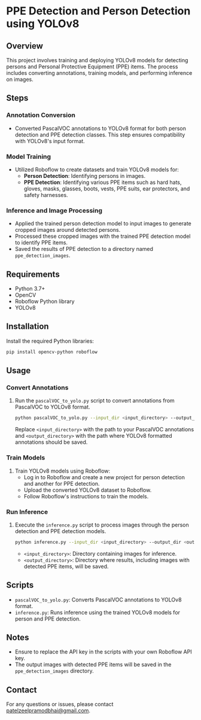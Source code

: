 # PPE Detection and Person Detection using YOLOv8

## Overview
This project involves training and deploying YOLOv8 models for detecting persons and Personal Protective Equipment (PPE) items. The process includes converting annotations, training models, and performing inference on images.

## Steps

### Annotation Conversion
- Converted PascalVOC annotations to YOLOv8 format for both person detection and PPE detection classes. This step ensures compatibility with YOLOv8's input format.

### Model Training
- Utilized Roboflow to create datasets and train YOLOv8 models for:
  - **Person Detection**: Identifying persons in images.
  - **PPE Detection**: Identifying various PPE items such as hard hats, gloves, masks, glasses, boots, vests, PPE suits, ear protectors, and safety harnesses.

### Inference and Image Processing
- Applied the trained person detection model to input images to generate cropped images around detected persons.
- Processed these cropped images with the trained PPE detection model to identify PPE items.
- Saved the results of PPE detection to a directory named `ppe_detection_images`.

## Requirements
- Python 3.7+
- OpenCV
- Roboflow Python library
- YOLOv8

## Installation
Install the required Python libraries:

```bash
pip install opencv-python roboflow
```

## Usage

### Convert Annotations
1. Run the `pascalVOC_to_yolo.py` script to convert annotations from PascalVOC to YOLOv8 format.

   ```bash
   python pascalVOC_to_yolo.py --input_dir <input_directory> --output_dir <output_directory>
   ```

   Replace `<input_directory>` with the path to your PascalVOC annotations and `<output_directory>` with the path where YOLOv8 formatted annotations should be saved.

### Train Models
1. Train YOLOv8 models using Roboflow:
   - Log in to Roboflow and create a new project for person detection and another for PPE detection.
   - Upload the converted YOLOv8 dataset to Roboflow.
   - Follow Roboflow's instructions to train the models.

### Run Inference
1. Execute the `inference.py` script to process images through the person detection and PPE detection models.

   ```bash
   python inference.py --input_dir <input_directory> --output_dir <output_directory>
   ```

   - `<input_directory>`: Directory containing images for inference.
   - `<output_directory>`: Directory where results, including images with detected PPE items, will be saved.

## Scripts
- `pascalVOC_to_yolo.py`: Converts PascalVOC annotations to YOLOv8 format.
- `inference.py`: Runs inference using the trained YOLOv8 models for person and PPE detection.

## Notes
- Ensure to replace the API key in the scripts with your own Roboflow API key.
- The output images with detected PPE items will be saved in the `ppe_detection_images` directory.

## Contact
For any questions or issues, please contact patelzeelpramodbhai@gmail.com.
